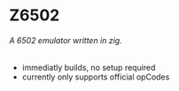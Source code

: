 # Z6502
###### A 6502 emulator written in zig.


- immediatly builds, no setup required
- currently only supports official opCodes